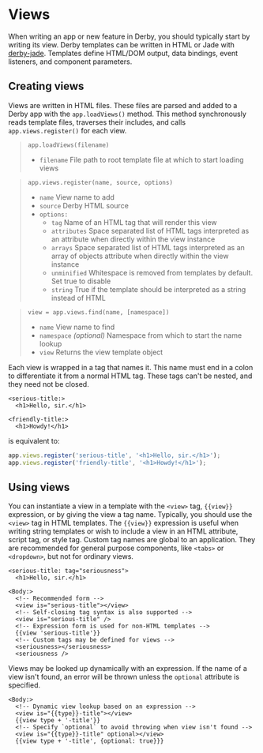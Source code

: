# Views

When writing an app or new feature in Derby, you should typically start by writing its view. Derby templates can be written in HTML or Jade with [derby-jade](https://github.com/derbyparty/derby-jade). Templates define HTML/DOM output, data bindings, event listeners, and component parameters.

## Creating views

Views are written in HTML files. These files are parsed and added to a Derby app with the `app.loadViews()` method. This method synchronously reads template files, traverses their includes, and calls `app.views.register()` for each view.

> `app.loadViews(filename)`
> * `filename` File path to root template file at which to start loading views

> `app.views.register(name, source, options)`
> * `name` View name to add
> * `source` Derby HTML source
> * `options:`
>   * `tag` Name of an HTML tag that will render this view
>   * `attributes` Space separated list of HTML tags interpreted as an attribute when directly within the view instance
>   * `arrays` Space separated list of HTML tags interpreted as an array of objects attribute when directly within the view instance
>   * `unminified` Whitespace is removed from templates by default. Set true to disable
>   * `string` True if the template should be interpreted as a string instead of HTML

> `view = app.views.find(name, [namespace])`
> * `name` View name to find
> * `namespace` *(optional)* Namespace from which to start the name lookup
> * `view` Returns the view template object

Each view is wrapped in a tag that names it. This name must end in a colon to differentiate it from a normal HTML tag. These tags can't be nested, and they need not be closed.

```derby
<serious-title:>
  <h1>Hello, sir.</h1>

<friendly-title:>
  <h1>Howdy!</h1>
```

is equivalent to:

```js
app.views.register('serious-title', '<h1>Hello, sir.</h1>');
app.views.register('friendly-title', '<h1>Howdy!</h1>');
```

## Using views

You can instantiate a view in a template with the `<view>` tag, `{{view}}` expression, or by giving the view a tag name. Typically, you should use the `<view>` tag in HTML templates. The `{{view}}` expression is useful when writing string templates or wish to include a view in an HTML attribute, script tag, or style tag. Custom tag names are global to an application. They are recommended for general purpose components, like `<tabs>` or `<dropdown>`, but not for ordinary views.

```derby
<serious-title: tag="seriousness">
  <h1>Hello, sir.</h1>

<Body:>
  <!-- Recommended form -->
  <view is="serious-title"></view>
  <!-- Self-closing tag syntax is also supported -->
  <view is="serious-title" />
  <!-- Expression form is used for non-HTML templates -->
  {{view 'serious-title'}}
  <!-- Custom tags may be defined for views -->
  <seriousness></seriousness>
  <seriousness />
```

Views may be looked up dynamically with an expression. If the name of a view isn't found, an error will be thrown unless the `optional` attribute is specified.

```derby
<Body:>
  <!-- Dynamic view lookup based on an expression -->
  <view is="{{type}}-title"></view>
  {{view type + '-title'}}
  <!-- Specify `optional` to avoid throwing when view isn't found -->
  <view is="{{type}}-title" optional></view>
  {{view type + '-title', {optional: true}}}
```
